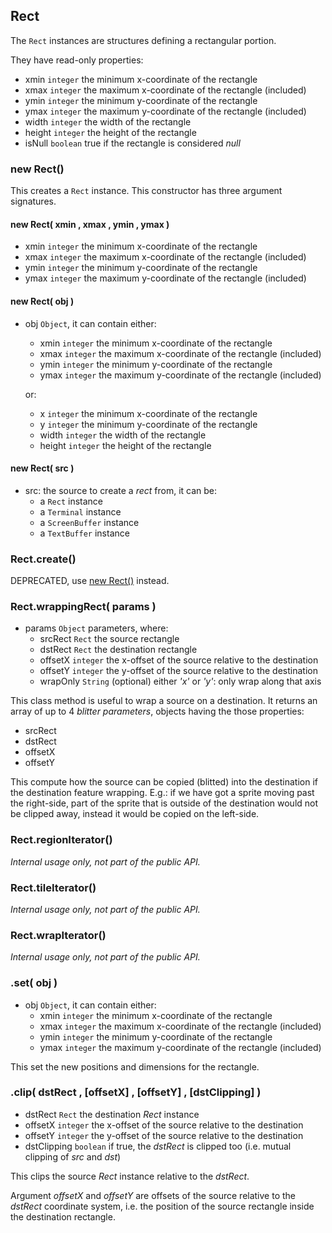 

<a name="top"></a>
<a name="ref.Rect"></a>
## Rect

The `Rect` instances are structures defining a rectangular portion.

They have read-only properties:
* xmin `integer` the minimum x-coordinate of the rectangle
* xmax `integer` the maximum x-coordinate of the rectangle (included)
* ymin `integer` the minimum y-coordinate of the rectangle
* ymax `integer` the maximum y-coordinate of the rectangle (included)
* width `integer` the width of the rectangle
* height `integer` the height of the rectangle
* isNull `boolean` true if the rectangle is considered *null*



<a name="ref.Rect.new"></a>
### new Rect()

This creates a `Rect` instance.
This constructor has three argument signatures.



#### new Rect( xmin , xmax , ymin , ymax )

* xmin `integer` the minimum x-coordinate of the rectangle
* xmax `integer` the maximum x-coordinate of the rectangle (included)
* ymin `integer` the minimum y-coordinate of the rectangle
* ymax `integer` the maximum y-coordinate of the rectangle (included)



#### new Rect( obj )

* obj `Object`, it can contain either:
	* xmin `integer` the minimum x-coordinate of the rectangle
	* xmax `integer` the maximum x-coordinate of the rectangle (included)
	* ymin `integer` the minimum y-coordinate of the rectangle
	* ymax `integer` the maximum y-coordinate of the rectangle (included)
  
  or:	
	* x `integer` the minimum x-coordinate of the rectangle
	* y `integer` the minimum y-coordinate of the rectangle
	* width `integer` the width of the rectangle
	* height `integer` the height of the rectangle



#### new Rect( src )

* src: the source to create a *rect* from, it can be:
	* a `Rect` instance
	* a `Terminal` instance
	* a `ScreenBuffer` instance
	* a `TextBuffer` instance



<a name="ref.Rect.create"></a>
### Rect.create()

DEPRECATED, use [new Rect()](#ref.Rect.new) instead.



<a name="ref.Rect.wrappingRect"></a>
### Rect.wrappingRect( params )

* params `Object` parameters, where:
	* srcRect `Rect` the source rectangle
	* dstRect `Rect` the destination rectangle
	* offsetX `integer` the x-offset of the source relative to the destination
	* offsetY `integer` the y-offset of the source relative to the destination
	* wrapOnly `String` (optional) either *'x'* or *'y'*: only wrap along that axis

This class method is useful to wrap a source on a destination.
It returns an array of up to 4 *blitter parameters*, objects having the those properties:
* srcRect
* dstRect
* offsetX
* offsetY

This compute how the source can be copied (blitted) into the destination if the destination feature wrapping.
E.g.: if we have got a sprite moving past the right-side, part of the sprite that is outside of the destination
would not be clipped away, instead it would be copied on the left-side.



<a name="ref.Rect.regionIterator"></a>
### Rect.regionIterator()

*Internal usage only, not part of the public API.*



<a name="ref.Rect.tileIterator"></a>
### Rect.tileIterator()

*Internal usage only, not part of the public API.*



<a name="ref.Rect.wrapIterator"></a>
### Rect.wrapIterator()

*Internal usage only, not part of the public API.*



<a name="ref.Rect.set"></a>
### .set( obj )

* obj `Object`, it can contain either:
	* xmin `integer` the minimum x-coordinate of the rectangle
	* xmax `integer` the maximum x-coordinate of the rectangle (included)
	* ymin `integer` the minimum y-coordinate of the rectangle
	* ymax `integer` the maximum y-coordinate of the rectangle (included)

This set the new positions and dimensions for the rectangle.



<a name="ref.Rect.clip"></a>
### .clip( dstRect , [offsetX] , [offsetY] , [dstClipping] )

* dstRect `Rect` the destination *Rect* instance
* offsetX `integer` the x-offset of the source relative to the destination
* offsetY `integer` the y-offset of the source relative to the destination
* dstClipping `boolean` if true, the *dstRect* is clipped too (i.e. mutual clipping of *src* and *dst*)

This clips the source *Rect* instance relative to the *dstRect*.

Argument *offsetX* and *offsetY* are offsets of the source relative to the *dstRect* coordinate system, i.e. the position
of the source rectangle inside the destination rectangle.

